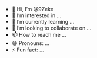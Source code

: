 - 👋 Hi, I’m @9Zeke
- 👀 I’m interested in ...
- 🌱 I’m currently learning ...
- 💞️ I’m looking to collaborate on ...
- 📫 How to reach me ...
- 😄 Pronouns: ...
- ⚡ Fun fact: ...

<!---
9Zeke/9Zeke is a ✨ special ✨ repository because its `README.md` (this file) appears on your GitHub profile.
You can click the Preview link to take a look at your changes.
--->
